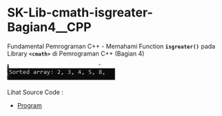 # SK-Lib-cmath-isgreater-Bagian4__CPP
Fundamental Pemrograman C++ - Memahami Function <code><b>isgreater()</b></code> pada Library <code><b>&lt;cmath></b></code> di Pemrograman C++ (Bagian 4)<br><br>
<img src="https://github.com/RizkyKhapidsyah/SK-Lib-cmath-isgreater-Bagian4__CPP/blob/master/SK-Lib-cmath-isgreater-Bagian4__CPP/result/001.PNG"><br><br>
Lihat Source Code : <br>
- <a href="https://github.com/RizkyKhapidsyah/SK-Lib-cmath-isgreater-Bagian4__CPP/blob/master/SK-Lib-cmath-isgreater-Bagian4__CPP/Source.cpp">Program</a>
